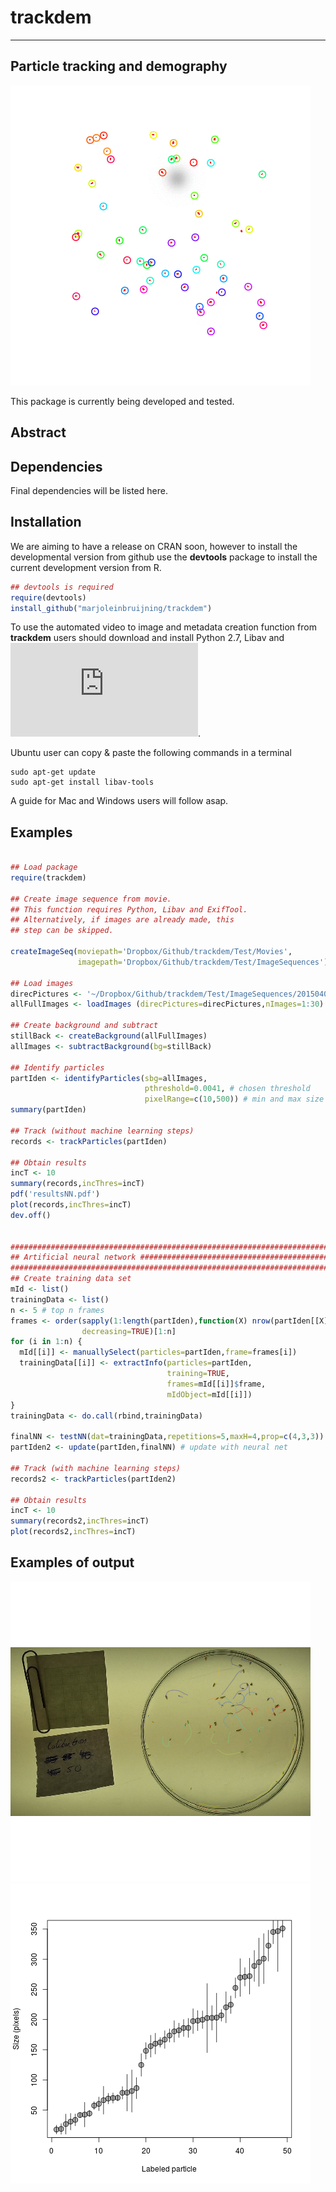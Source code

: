 # trackdem

---
Particle tracking and demography
---

![](images/animation.gif)

This package is currently being developed and tested.

## Abstract


## Dependencies

Final dependencies will be listed here.


## Installation

We are aiming to have a release on CRAN soon,
however to install the developmental version from github use the **devtools** package to install the current development version from R.

```r
## devtools is required
require(devtools)
install_github("marjoleinbruijning/trackdem")
```

To use the automated video to image and metadata creation function from **trackdem** users should download and install Python 2.7,  Libav and ![ExifTool](http://www.sno.phy.queensu.ca/~phil/exiftool/install.html).

Ubuntu user can copy & paste the following commands in a terminal 
```
sudo apt-get update
sudo apt-get install libav-tools
``` 

A guide for Mac and Windows users will follow asap.

## Examples

```r

## Load package
require(trackdem)

## Create image sequence from movie.
## This function requires Python, Libav and ExifTool.
## Alternatively, if images are already made, this
## step can be skipped.

createImageSeq(moviepath='Dropbox/Github/trackdem/Test/Movies',
               imagepath='Dropbox/Github/trackdem/Test/ImageSequences')

## Load images
direcPictures <- '~/Dropbox/Github/trackdem/Test/ImageSequences/20150406_50/'
allFullImages <- loadImages (direcPictures=direcPictures,nImages=1:30)

## Create background and subtract
stillBack <- createBackground(allFullImages)
allImages <- subtractBackground(bg=stillBack)

## Identify particles
partIden <- identifyParticles(sbg=allImages,
                              pthreshold=0.0041, # chosen threshold
                              pixelRange=c(10,500)) # min and max size
summary(partIden)

## Track (without machine learning steps)
records <- trackParticles(partIden)

## Obtain results
incT <- 10
summary(records,incThres=incT)
pdf('resultsNN.pdf')
plot(records,incThres=incT)
dev.off()


#########################################################################
## Artificial neural network ############################################
#########################################################################
## Create training data set
mId <- list()
trainingData <- list()
n <- 5 # top n frames
frames <- order(sapply(1:length(partIden),function(X) nrow(partIden[[X]])),
                decreasing=TRUE)[1:n]
for (i in 1:n) {
  mId[[i]] <- manuallySelect(particles=partIden,frame=frames[i])
  trainingData[[i]] <- extractInfo(particles=partIden,
                                   training=TRUE,
                                   frames=mId[[i]]$frame,
                                   mIdObject=mId[[i]])
}
trainingData <- do.call(rbind,trainingData)

finalNN <- testNN(dat=trainingData,repetitions=5,maxH=4,prop=c(4,3,3))
partIden2 <- update(partIden,finalNN) # update with neural net

## Track (with machine learning steps)
records2 <- trackParticles(partIden2)

## Obtain results
incT <- 10
summary(records2,incThres=incT)
plot(records2,incThres=incT)


```
## Examples of output
![](images/trackingResults.png)
![](images/sizeRecord.png)



